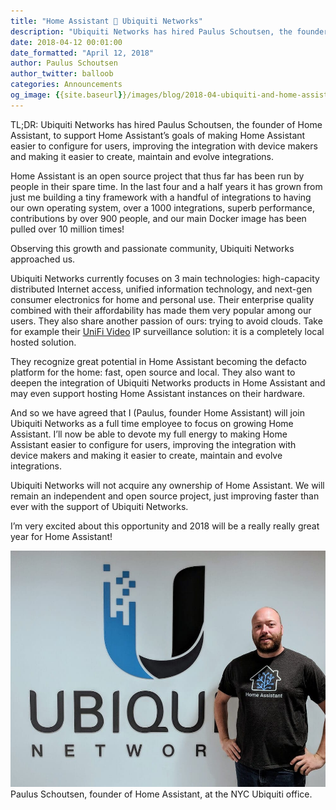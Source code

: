 ```yaml
---
title: "Home Assistant 🤝 Ubiquiti Networks"
description: "Ubiquiti Networks has hired Paulus Schoutsen, the founder of Home Assistant, to support Home Assistant’s goals of making Home Assistant easier to configure for users, improving the integration with device makers and making it easier to create, maintain and evolve integrations."
date: 2018-04-12 00:01:00
date_formatted: "April 12, 2018"
author: Paulus Schoutsen
author_twitter: balloob
categories: Announcements
og_image: {{site.baseurl}}/images/blog/2018-04-ubiquiti-and-home-assistant/paulus.jpg
---
```


TL;DR: Ubiquiti Networks has hired Paulus Schoutsen, the founder of Home Assistant, to support Home Assistant’s goals of making Home Assistant easier to configure for users, improving the integration with device makers and making it easier to create, maintain and evolve integrations.

Home Assistant is an open source project that thus far has been run by people in their spare time. In the last four and a half years it has grown from just me building a tiny framework with a handful of integrations to having our own operating system, over a 1000 integrations, superb performance, contributions by over 900 people, and our main Docker image has been pulled over 10 million times!

Observing this growth and passionate community, Ubiquiti Networks approached us.

Ubiquiti Networks currently focuses on 3 main technologies: high-capacity distributed Internet access, unified information technology, and next-gen consumer electronics for home and personal use. Their enterprise quality combined with their affordability has made them very popular among our users. They also share another passion of ours: trying to avoid clouds. Take for example their [UniFi Video] IP surveillance  solution: it is a completely local hosted solution.

They recognize great potential in Home Assistant becoming the defacto platform for the home: fast, open source and local. They also want to deepen the integration of Ubiquiti Networks products in Home Assistant and may even support hosting Home Assistant instances on their hardware.

And so we have agreed that I (Paulus, founder Home Assistant) will join Ubiquiti Networks as a full time employee to focus on growing Home Assistant. I’ll now be able to devote my full energy to making Home Assistant easier to configure for users, improving the integration with device makers and making it easier to create, maintain and evolve integrations.

Ubiquiti Networks will not acquire any ownership of Home Assistant. We will remain an independent and open source project, just improving faster than ever with the support of Ubiquiti Networks.

I’m very excited about this opportunity and 2018 will be a really really great year for Home Assistant!

<p class='img'>
  <img
    src='/images/blog/2018-04-ubiquiti-and-home-assistant/paulus.jpg'
    alt='Photo of Paulus, the founder of Home Assistant, standing in front of a Ubiquiti Networks logo wearing a Home Assistant t-shirt.' />
  Paulus Schoutsen, founder of Home Assistant, at the NYC Ubiquiti office.
</p>

[UniFi Video]: https://www.ubnt.com/unifi-video/unifi-video-camera-g3/#unifi-video-camera-hybrid-technology
